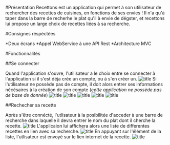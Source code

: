 #Présentation
Recettons est un application qui permet à son utilisateur de rechercher des recettes de cuisines, en fonctions de ses envies ! Il n'a qu'à taper dans la barre de recherhe le plat qu'il à envie de dégster, et recettons lui propose un large choix de recettes liées à sa recherche.

#Consignes réspéctées

*Deux écrans 
*Appel WebService à une API Rest
*Architecture MVC


#Fonctionnalités

##Se connecter

Quand l'application s'ouvre, l'utilisateur a le choix entre se connecter à l'application si il s'est déja crée un compte, ou à s'en créer un.
![title]()
Si l'utilisateur ne possède pas de compte, il doit alors entrer ses informations nécésaires à la création de son compte (_cette application ne possède pas de base de donnée_)
![title]()
![title]()
![title]()
![title]()
![title]()

##Rechecher sa recette

Après s'être connécté, l'utlisateur à la posibilitée d'acceder à une barre de recherche dans laquelle il devra entrer le nom du plat dont il cherche la recette.
![title]()
L'applicaion lui affichera alors une liste de differentes recettes en lien avec sa recherche. 
![title]()
En appuyant sur l'élément de la liste, l'utlisateur est envoyé sur le lien internet de la recette.
![title]()




